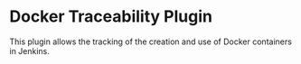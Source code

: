 # Docker Traceability Plugin

This plugin allows the tracking of the creation and use of Docker containers in Jenkins.
